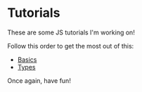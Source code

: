 # Tutorials
These are some JS tutorials I'm working on!

Follow this order to get the most out of this:

- [Basics](https://spergmoment.github.io/js-essentials/tutorials/basics)
- [Types](https://spergmoment.github.io/js-essentials/tutorials/types/index)

Once again, have fun!
